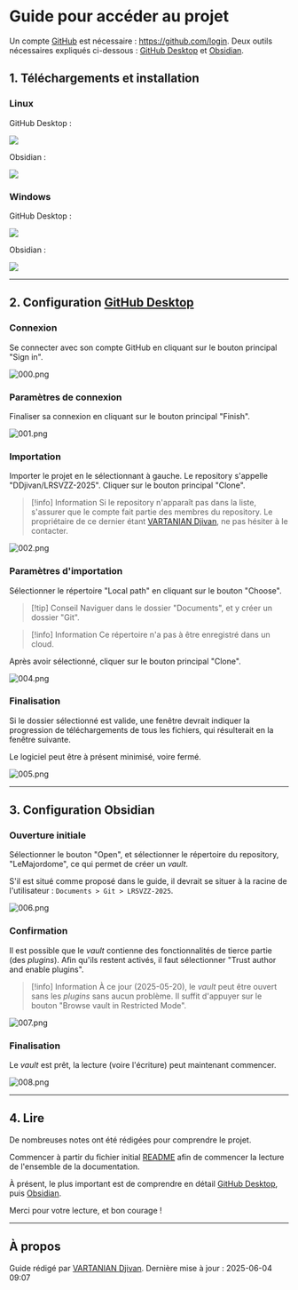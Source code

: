 # Guide pour accéder au projet 
Un compte [GitHub](GitHub.md) est nécessaire : https://github.com/login. 
Deux outils nécessaires expliqués ci-dessous : [GitHub Desktop](GitHub%20Desktop.md) et [Obsidian](Obsidian.md). 

## 1. Téléchargements et installation 
### Linux 
GitHub Desktop : 

![](GitHub%20Desktop.md#^Linux) 

Obsidian : 

![](Obsidian.md#^Linux) 
### Windows 
GitHub Desktop : 

![](GitHub%20Desktop.md#^Windows) 

Obsidian : 

![](Obsidian.md#^Windows) 

---
<div style="page-break-after: always;"></div>

## 2. Configuration [GitHub Desktop](GitHub%20Desktop.md) 
### Connexion 
Se connecter avec son compte GitHub en cliquant sur le bouton principal "Sign in". 

![000.png](Screenshots%20-%20Guide%20espace%20de%20travail/000.png)

<div style="page-break-after: always;"></div>

### Paramètres de connexion 
Finaliser sa connexion en cliquant sur le bouton principal "Finish". 

![001.png](Screenshots%20-%20Guide%20espace%20de%20travail/001.png) 

<div style="page-break-after: always;"></div>

### Importation 
Importer le projet en le sélectionnant à gauche. 
Le repository s'appelle "DDjivan/LRSVZZ-2025". 
Cliquer sur le bouton principal "Clone". 

> [!info] Information
> Si le repository n'apparaît pas dans la liste, s'assurer que le compte fait partie des membres du repository. Le propriétaire de ce dernier étant [VARTANIAN Djivan](../People/VARTANIAN%20Djivan.md), ne pas hésiter à le contacter.

![002.png](Screenshots%20-%20Guide%20espace%20de%20travail/002.png) 
<div style="page-break-after: always;"></div>

### Paramètres d'importation  
Sélectionner le répertoire "Local path" en cliquant sur le bouton "Choose". 

> [!tip] Conseil 
> Naviguer dans le dossier "Documents", et y créer un dossier "Git". 

> [!info] Information
> Ce répertoire n'a pas à être enregistré dans un cloud. 
 
Après avoir sélectionné, cliquer sur le bouton principal "Clone". 

![004.png](Screenshots%20-%20Guide%20espace%20de%20travail/004.png)
<div style="page-break-after: always;"></div>

### Finalisation 
Si le dossier sélectionné est valide, une fenêtre devrait indiquer la progression de téléchargements de tous les fichiers, qui résulterait en la fenêtre suivante. 

Le logiciel peut être à présent minimisé, voire fermé. 

![005.png](Screenshots%20-%20Guide%20espace%20de%20travail/005.png) 

---
<div style="page-break-after: always;"></div>

## 3. Configuration Obsidian 
### Ouverture initiale 
Sélectionner le bouton "Open", et sélectionner le répertoire du repository, "LeMajordome", ce qui permet de créer un *vault*. 

S'il est situé comme proposé dans le guide, il devrait se situer à la racine de l'utilisateur : `Documents > Git > LRSVZZ-2025`. 

![006.png](Screenshots%20-%20Guide%20espace%20de%20travail/006.png)
<div style="page-break-after: always;"></div>

### Confirmation  
Il est possible que le *vault* contienne des fonctionnalités de tierce partie (des *plugins*). 
Afin qu'ils restent activés, il faut sélectionner "Trust author and enable plugins". 

> [!info] Information 
> À ce jour (2025-05-20), le *vault* peut être ouvert sans les *plugins* sans aucun problème. Il suffit d'appuyer sur le bouton "Browse vault in Restricted Mode". 

![007.png](Screenshots%20-%20Guide%20espace%20de%20travail/007.png) 
<div style="page-break-after: always;"></div>

### Finalisation 
Le *vault* est prêt, la lecture (voire l'écriture) peut maintenant commencer. 

![008.png](Screenshots%20-%20Guide%20espace%20de%20travail/008.png) 

---
<div style="page-break-after: always;"></div>

## 4. Lire 
De nombreuses notes ont été rédigées pour comprendre le projet. 

Commencer à partir du fichier initial [README](../../README.md) afin de commencer la lecture de l'ensemble de la documentation. 

À présent, le plus important est de comprendre en détail [GitHub Desktop](GitHub%20Desktop.md), puis [Obsidian](Obsidian.md). 

Merci pour votre lecture, et bon courage ! 

---

## À propos 
Guide rédigé par [VARTANIAN Djivan](../People/VARTANIAN%20Djivan.md). 
Dernière mise à jour : 2025-06-04 09:07 


